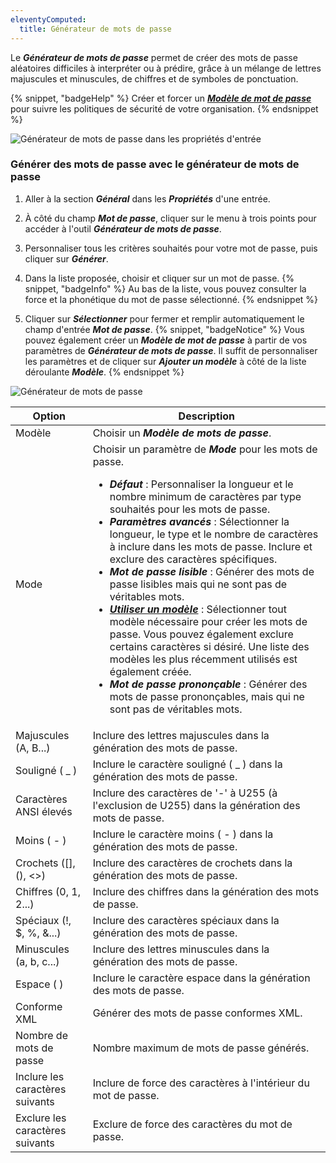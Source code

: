 ```yaml
---
eleventyComputed:
  title: Générateur de mots de passe
---
```

Le ***Générateur de mots de passe*** permet de créer des mots de passe aléatoires difficiles à interpréter ou à prédire, grâce à un mélange de lettres majuscules et minuscules, de chiffres et de symboles de ponctuation.

{% snippet, "badgeHelp" %}
Créer et forcer un [***Modèle de mot de passe***](/server/web-interface/administration/templates/password-templates/) pour suivre les politiques de sécurité de votre organisation.
{% endsnippet %}

![Générateur de mots de passe dans les propriétés d'entrée](https://cdnweb.devolutions.net/docs/docs_en_server_ServerOp4086.png)

### Générer des mots de passe avec le générateur de mots de passe

1. Aller à la section ***Général*** dans les ***Propriétés*** d'une entrée.
1. À côté du champ ***Mot de passe***, cliquer sur le menu à trois points pour accéder à l'outil ***Générateur de mots de passe***.
1. Personnaliser tous les critères souhaités pour votre mot de passe, puis cliquer sur ***Générer***.
1. Dans la liste proposée, choisir et cliquer sur un mot de passe.
{% snippet, "badgeInfo" %}
Au bas de la liste, vous pouvez consulter la force et la phonétique du mot de passe sélectionné.
{% endsnippet %}

1. Cliquer sur ***Sélectionner*** pour fermer et remplir automatiquement le champ d'entrée ***Mot de passe***.
{% snippet, "badgeNotice" %}
Vous pouvez également créer un ***Modèle de mot de passe*** à partir de vos paramètres de ***Générateur de mots de passe***. Il suffit de personnaliser les paramètres et de cliquer sur ***Ajouter un modèle*** à côté de la liste déroulante ***Modèle***.
{% endsnippet %}

![Générateur de mots de passe](https://cdnweb.devolutions.net/docs/docs_en_server_ServerOp4085.png)

| Option                           | Description                                                                    |
|----------------------------------|--------------------------------------------------------------------------------|
| Modèle                           | Choisir un ***Modèle de mots de passe***.                                      |
| Mode                             | Choisir un paramètre de ***Mode*** pour les mots de passe.<ul><li>***Défaut*** : Personnaliser la longueur et le nombre minimum de caractères par type souhaités pour les mots de passe.</li><li>***Paramètres avancés*** : Sélectionner la longueur, le type et le nombre de caractères à inclure dans les mots de passe. Inclure et exclure des caractères spécifiques.</li><li>***Mot de passe lisible*** : Générer des mots de passe lisibles mais qui ne sont pas de véritables mots.</li><li>[***Utiliser un modèle***](/server/web-interface/administration/templates/password-templates/use-a-pattern-password/) : Sélectionner tout modèle nécessaire pour créer les mots de passe. Vous pouvez également exclure certains caractères si désiré. Une liste des modèles les plus récemment utilisés est également créée.</li><li>***Mot de passe prononçable*** : Générer des mots de passe prononçables, mais qui ne sont pas de véritables mots.</li></ul> |
| Majuscules (A, B...)             | Inclure des lettres majuscules dans la génération des mots de passe.           |
| Souligné ( _ )                   | Inclure le caractère souligné ( _ ) dans la génération des mots de passe.      |
| Caractères ANSI élevés           | Inclure des caractères de '-' à U255 (à l'exclusion de U255) dans la génération des mots de passe. |
| Moins ( - )                      | Inclure le caractère moins ( - ) dans la génération des mots de passe.         |
| Crochets ([], (), <>)            | Inclure des caractères de crochets dans la génération des mots de passe.       |
| Chiffres (0, 1, 2...)            | Inclure des chiffres dans la génération des mots de passe.                     |
| Spéciaux (!, $, %, &...)         | Inclure des caractères spéciaux dans la génération des mots de passe.          |
| Minuscules (a, b, c...)          | Inclure des lettres minuscules dans la génération des mots de passe.           |
| Espace ( )                       | Inclure le caractère espace dans la génération des mots de passe.              |
| Conforme XML                     | Générer des mots de passe conformes XML.                                       |
| Nombre de mots de passe          | Nombre maximum de mots de passe générés.                                       |
| Inclure les caractères suivants  | Inclure de force des caractères à l'intérieur du mot de passe.                 |
| Exclure les caractères suivants  | Exclure de force des caractères du mot de passe.                               |
